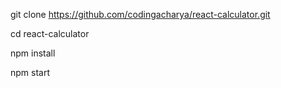 git clone https://github.com/codingacharya/react-calculator.git

cd react-calculator

npm install

npm start
